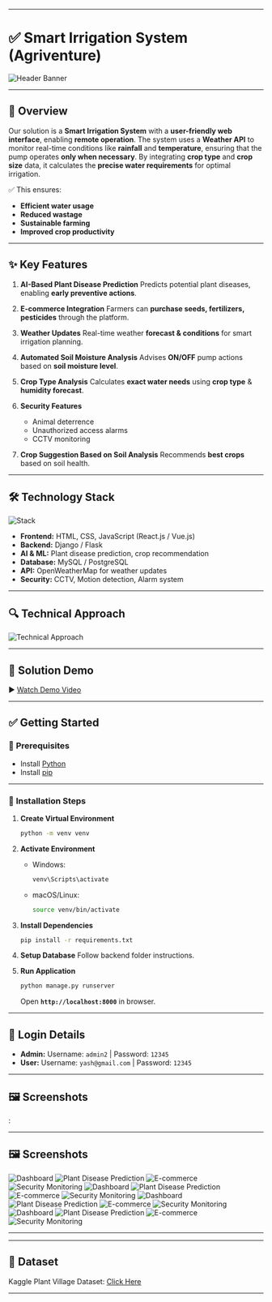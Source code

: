 
---

# ✅ Smart Irrigation System (Agriventure)

![Header Banner](img1.png)

---

## 🌱 **Overview**

Our solution is a **Smart Irrigation System** with a **user-friendly web interface**, enabling **remote operation**.
The system uses a **Weather API** to monitor real-time conditions like **rainfall** and **temperature**, ensuring that the pump operates **only when necessary**.
By integrating **crop type** and **crop size** data, it calculates the **precise water requirements** for optimal irrigation.

✅ This ensures:

* **Efficient water usage**
* **Reduced wastage**
* **Sustainable farming**
* **Improved crop productivity**

---

## ✨ **Key Features**

1. **AI-Based Plant Disease Prediction**
   Predicts potential plant diseases, enabling **early preventive actions**.

2. **E-commerce Integration**
   Farmers can **purchase seeds, fertilizers, pesticides** through the platform.

3. **Weather Updates**
   Real-time weather **forecast & conditions** for smart irrigation planning.

4. **Automated Soil Moisture Analysis**
   Advises **ON/OFF** pump actions based on **soil moisture level**.

5. **Crop Type Analysis**
   Calculates **exact water needs** using **crop type** & **humidity forecast**.

6. **Security Features**

   * Animal deterrence
   * Unauthorized access alarms
   * CCTV monitoring

7. **Crop Suggestion Based on Soil Analysis**
   Recommends **best crops** based on soil health.

---

## 🛠 **Technology Stack**

![Stack](img9.png)

* **Frontend:** HTML, CSS, JavaScript (React.js / Vue.js)
* **Backend:** Django / Flask
* **AI & ML:** Plant disease prediction, crop recommendation
* **Database:** MySQL / PostgreSQL
* **API:** OpenWeatherMap for weather updates
* **Security:** CCTV, Motion detection, Alarm system

---

## 🔍 **Technical Approach**

![Technical Approach](img10.png)

---

## 🎥 **Solution Demo**

▶ [Watch Demo Video](https://drive.google.com/file/d/1b5olEgKwLdLihWeVnfrQgtZYsAk_N0Lm/view?usp=sharing)

---

## ✅ **Getting Started**

### 📌 **Prerequisites**

* Install [Python](https://www.python.org/downloads/)
* Install [pip](https://pip.pypa.io/en/stable/)

---

### 🔽 **Installation Steps**

1. **Create Virtual Environment**

   ```bash
   python -m venv venv
   ```

2. **Activate Environment**

   * Windows:

     ```bash
     venv\Scripts\activate
     ```
   * macOS/Linux:

     ```bash
     source venv/bin/activate
     ```

3. **Install Dependencies**

   ```bash
   pip install -r requirements.txt
   ```

4. **Setup Database**
   Follow backend folder instructions.

5. **Run Application**

   ```bash
   python manage.py runserver
   ```

   Open **`http://localhost:8000`** in browser.

---

## 🔐 **Login Details**

* **Admin:**
  Username: `admin2` | Password: `12345`
* **User:**
  Username: `yash@gmail.com` | Password: `12345`

---

## 🖼 **Screenshots**

:

---

## 🖼 **Screenshots**

![Dashboard](screenshot/1.jpg)
![Plant Disease Prediction](screenshot/2.jpg)
![E-commerce](screenshot/3.jpg)
![Security Monitoring](screenshot/4.jpg)
![Dashboard](screenshot/5.jpg)
![Plant Disease Prediction](screenshot/6.jpg)
![E-commerce](screenshot/7.jpg)
![Security Monitoring](screenshot/img4.jpg)
![Dashboard](screenshot/8.jpg)
![Plant Disease Prediction](screenshot/9.jpg)
![E-commerce](screenshot/10.jpg)
![Security Monitoring](screenshot/11.jpg)
![Dashboard](screenshot/12.jpg)
![Plant Disease Prediction](screenshot/13.jpg)
![E-commerce](screenshot/14.jpg)
![Security Monitoring](screenshot/15.jpg)

---


---

## 📂 **Dataset**

Kaggle Plant Village Dataset:
[Click Here](https://www.kaggle.com/datasets/abdallahalidev/plantvillage-dataset)

---
